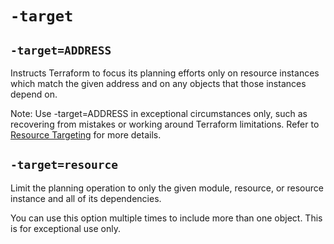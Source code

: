 # `-target`

## `-target=ADDRESS`

Instructs Terraform to focus its planning efforts only on resource instances 
which match the given address and on any objects that those instances depend on.

Note: Use -target=ADDRESS in exceptional circumstances only, 
such as recovering from mistakes or working around Terraform limitations. 
Refer to [Resource Targeting](https://www.terraform.io/cli/commands/plan#resource-targeting) for more details.



## `-target=resource`

Limit the planning operation to only the given module, resource, or resource instance and all of its dependencies. 

You can use this option multiple times to include more than one object. 
This is for exceptional use only.
